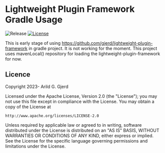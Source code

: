# Lightweight Plugin Framework Gradle Usage

![Release](https://badgen.net/badge/Release/0.0.1-SNAPSHOT/blue)
[![License](https://badgen.net/badge/License/Apache&nbsp;2.0/blue)](https://opensource.org/licenses/Apache-2.0)

This is early stage of using https://github.com/gjerd/lightweight-plugin-framework
in gradle project. It is not working for the moment. This project
uses mavenLocal() repository for loading the lightweight-plugin-framework for now.

## Licence
Copyright 2023- Arild G. Gjerd

Licensed under the Apache License, Version 2.0 (the "License");
you may not use this file except in compliance with the License.
You may obtain a copy of the License at

    http://www.apache.org/licenses/LICENSE-2.0

Unless required by applicable law or agreed to in writing, software
distributed under the License is distributed on an "AS IS" BASIS,
WITHOUT WARRANTIES OR CONDITIONS OF ANY KIND, either express or implied.
See the License for the specific language governing permissions and
limitations under the License.
